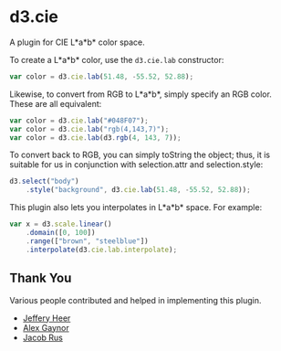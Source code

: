 # d3.cie

A plugin for CIE L\*a\*b\* color space.

To create a L\*a\*b\* color, use the `d3.cie.lab` constructor:

```js
var color = d3.cie.lab(51.48, -55.52, 52.88);
```

Likewise, to convert from RGB to L\*a\*b\*, simply specify an RGB color. These
are all equivalent:

```js
var color = d3.cie.lab("#048F07");
var color = d3.cie.lab("rgb(4,143,7)");
var color = d3.cie.lab(d3.rgb(4, 143, 7));
```

To convert back to RGB, you can simply toString the object; thus, it is suitable
for us in conjunction with selection.attr and selection.style:

```js
d3.select("body")
    .style("background", d3.cie.lab(51.48, -55.52, 52.88));
```

This plugin also lets you interpolates in L\*a\*b\* space. For example:

```js
var x = d3.scale.linear()
    .domain([0, 100])
    .range(["brown", "steelblue"])
    .interpolate(d3.cie.lab.interpolate);
```

## Thank You

Various people contributed and helped in implementing this plugin.

* [Jeffery Heer](/jheer)
* [Alex Gaynor](/alex)
* [Jacob Rus](/jrus)
